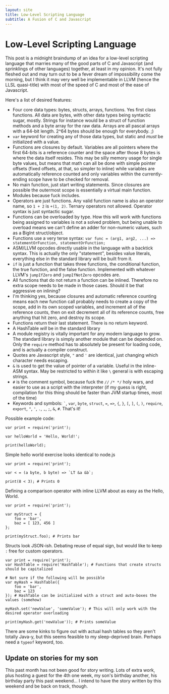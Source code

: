 ```yaml
---
layout: site
title: Low-Level Scripting Language
subtitle: A Fusion of C and Javascript
---
```

# Low-Level Scripting Language

This post is a midnight braindump of an idea for a low-level scripting language that marries many of the good parts of C and Javascript (and sprinklings of other languages) together, at least in my opinion. It's not fully fleshed out and may turn out to be a fever dream of impossibility come the morning, but I think it may very well be implementable in LLVM (hence the LLSL quasi-title) with most of the speed of C and most of the ease of Javascript.

Here's a list of desired features:

* Four core data types: bytes, structs, arrays, functions. Yes first class functions. All data are bytes, with other data types being syntactic sugar, mostly. Strings for instance would be a struct of function methods and a byte array for the raw data. Arrays are all pascal arrays with a 64-bit length. 2^64 bytes should be enough for everybody. ;)
* ``var`` keyword for creating any of those data types, but static and *must* be initialized with a value.
* Functions are closures by default. Variables are all pointers where the first 64-bits is a reference counter and the space after those 8 bytes is where the data itself resides. This may be silly memory usage for single byte values, but means that math can all be done with simple pointer offsets (fixed offsets, at that, so simpler to inline) while variables are automatically reference counted and only variables within the currently-ending scope have to be checked for removal.
* No main function, just start writing statements. Since closures are possible the outermost scope is essentially a virtual main function.
* Modules because fuck includes.
* Operators are just functions. Any valid function name is also an operator name, so ``1 + 2`` is ``+(1, 2)``. Ternary operators not allowed. Operator syntax is just syntactic sugar.
* Functions can be overloaded by type. How this will work with functions being assigned to variables is not a solved problem, but being unable to overload means we can't define an adder for non-numeric values, such as a BigInt struct/object.
* Functions use a very terse syntax: ``var func = (arg1, arg2, ...) => statementOrFunction, statementOrFunction;``
* ASM/LLVM opcodes directly usable in the language with a backtick syntax. This is actually the only "statement", besides value literals, everything else in the standard library will be built from it.
* ``if`` is just a function that takes three functions, the conditional function, the true function, and the false function. Implemented with whatever LLVM's ``jumpIfZero`` and ``jumpIfNotZero`` opcodes are.
* All functions that do not return a function can be inlined. Therefore no extra scope needs to be made in those cases. Should it be that aggressive on inlining?
* I'm thinking yes, because closures and automatic reference counting means each new function call probably needs to create a copy of the scope, add in its own scoped variables, and increment all of the reference counts, then on exit decrement all of its reference counts, free anything that hit zero, and destroy its scope.
* Functions return their last statement. There is no return keyword.
* A HashTable *will* be in the standard library
* A module registry is vitally important for any modern language to grow. The standard library is simply another module that can be depended on. Only the ``require`` method has to absolutely be present for loading code, and is actually a compiler construct.
* Quotes are Javascript style, ``"`` and ``'`` are identical, just changing which character needs escaping.
* ``&`` is used to get the value of pointer of a variable. Useful in the inline-ASM syntax. May be restricted to within it like ``\`` general is with escaping strings.
* ``#`` is the comment symbol, because fuck the ``//`` ``/* */`` holy wars, and easier to use as a script with the interpreter (if my guess is right, compilation for this thing should be faster than JVM startup times, most of the time)
* Keywords and symbols: `` ` ``, ``var``, ``byte``, ``struct``, ``=``, ``=>``, ``{``, ``}``, ``[``, ``]``, ``(``, ``)``, ``require``, ``export``, ``"``, ``'``, ``.``, ``,``, ``;``, ``&``, ``#``. That's it!

Possible example code:


    var print = require('print');
    
    var helloWorld = 'Hello, World!';
    
    print(helloWorld);

Simple hello world exercise looks identical to node.js

    var print = require('print');
    
    var < = (a byte, b byte) => `LT &a &b`;
    
    print(8 < 3); # Prints 0

Defining a comparison operator with inline LLVM about as easy as the Hello, World.

    var print = require('print');
    
    var myStruct = {
        foo = 'bar',
        baz = [ 123, 456 ]
    };
    
    print(myStruct.foo); # Prints bar

Structs look JSON-ish. Debating reuse of equal sign, but would like to keep ``:`` free for custom operators.

    var print = require('print');
    var HashTable = require('HashTable'); # Functions that create structs should be capitalized
    
    # Not sure if the following will be possible
    var myHash = HashTable({
        foo = 'bar',
        baz = 123
    }); # HashTable can be initialized with a struct and auto-boxes the values (somehow)
    
    myHash.set('newValue', 'someValue'); # This will only work with the desired operator overloading
    
    print(myHash.get('newValue')); # Prints someValue

There are some kinks to figure out with actual hash tables so they aren't totally Java-y, but this seems feasible to my sleep-deprived brain. Perhaps need a ``typeof`` keyword, too.

## Update on stories for my son

This past month has not been good for story writing. Lots of extra work, plus hosting a guest for the 4th one week, my son's birthday another, his birthday party this past weekend... I intend to have the story written by this weekend and be back on track, though.